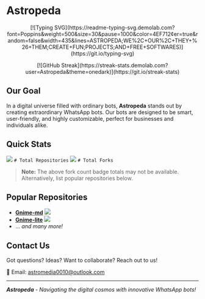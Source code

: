 # Astropeda


<p align="center">
[![Typing SVG](https://readme-typing-svg.demolab.com?font=Poppins&weight=500&size=30&pause=1000&color=4EF712&center=true&random=false&width=435&lines=ASTROPEDA;WE%2C+OUR%2C+THEY+%26+THEM;CREATE+FUN;PROJECTS;AND+FREE+SOFTWARES)](https://git.io/typing-svg)
</p>

<p align="center">
[![GitHub Streak](https://streak-stats.demolab.com?user=Astropeda&theme=onedark)](https://git.io/streak-stats)
</p>

## Our Goal

In a digital universe filled with ordinary bots, **Astropeda** stands out by creating extraordinary WhatsApp bots. Our bots are designed to be smart, user-friendly, and highly customizable, perfect for businesses and individuals alike.

## Quick Stats

![](https://img.shields.io/github/repo-count/Astropeda?style=social) `# Total Repositories`
![](https://img.shields.io/github/forks-count/Astropeda?style=social) `# Total Forks`

> **Note:** The above fork count badge totals may not be available. Alternatively, list popular repositories below.

## Popular Repositories

- **[Gnime-md](https://github.com/Astropeda/Gnime-md)** ![](https://img.shields.io/github/forks/Astropeda/Gnime-md?style=social)
- **[Gnime-lite](https://github.com/Astropeda/Gnime-lite)** ![](https://img.shields.io/github/forks/Astropeda/Gnime-lite?style=social)
- ... _and many more!_

## Contact Us

Got questions? Ideas? Want to collaborate? Reach out to us!

📧 Email: [astromedia0010@outlook.com](mailto:astromedia0010@outlook.com)

---

_**Astropeda** - Navigating the digital cosmos with innovative WhatsApp bots!_

